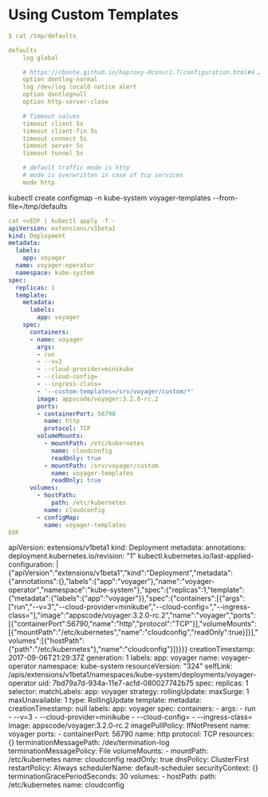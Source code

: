 # Using Custom Templates

```yaml
$ cat /tmp/defaults

defaults
	log global

	# https://cbonte.github.io/haproxy-dconv/1.7/configuration.html#4.2-option%20abortonclose
	option dontlog-normal
	log /dev/log local0 notice alert
	option dontlognull
	option http-server-close

	# Timeout values
	timeout client 5s
	timeout client-fin 5s
	timeout connect 5s
	timeout server 5s
	timeout tunnel 5s

	# default traffic mode is http
	# mode is overwritten in case of tcp services
	mode http
```

kubectl create configmap -n kube-system voyager-templates --from-file=/tmp/defaults

```yaml
cat <<EOF | kubectl apply -f -
apiVersion: extensions/v1beta1
kind: Deployment
metadata:
  labels:
    app: voyager
  name: voyager-operator
  namespace: kube-system
spec:
  replicas: 1
  template:
    metadata:
      labels:
        app: voyager
    spec:
      containers:
      - name: voyager
        args:
        - run
        - --v=3
        - --cloud-provider=minikube
        - --cloud-config=
        - --ingress-class=
        - '--custom-templates=/srv/voyager/custom/*'
        image: appscode/voyager:3.2.0-rc.2
        ports:
        - containerPort: 56790
          name: http
          protocol: TCP
        volumeMounts:
          - mountPath: /etc/kubernetes
            name: cloudconfig
            readOnly: true
          - mountPath: /srv/voyager/custom
            name: voyager-templates
            readOnly: true
      volumes:
        - hostPath:
            path: /etc/kubernetes
          name: cloudconfig
        - configMap:
          name: voyager-templates
EOF
```

apiVersion: extensions/v1beta1
kind: Deployment
metadata:
  annotations:
    deployment.kubernetes.io/revision: "1"
    kubectl.kubernetes.io/last-applied-configuration: |
      {"apiVersion":"extensions/v1beta1","kind":"Deployment","metadata":{"annotations":{},"labels":{"app":"voyager"},"name":"voyager-operator","namespace":"kube-system"},"spec":{"replicas":1,"template":{"metadata":{"labels":{"app":"voyager"}},"spec":{"containers":[{"args":["run","--v=3","--cloud-provider=minikube","--cloud-config=","--ingress-class="],"image":"appscode/voyager:3.2.0-rc.2","name":"voyager","ports":[{"containerPort":56790,"name":"http","protocol":"TCP"}],"volumeMounts":[{"mountPath":"/etc/kubernetes","name":"cloudconfig","readOnly":true}]}],"volumes":[{"hostPath":{"path":"/etc/kubernetes"},"name":"cloudconfig"}]}}}}
  creationTimestamp: 2017-09-06T21:29:37Z
  generation: 1
  labels:
    app: voyager
  name: voyager-operator
  namespace: kube-system
  resourceVersion: "324"
  selfLink: /apis/extensions/v1beta1/namespaces/kube-system/deployments/voyager-operator
  uid: 7bd79a7d-934a-11e7-acfd-080027742b75
spec:
  replicas: 1
  selector:
    matchLabels:
      app: voyager
  strategy:
    rollingUpdate:
      maxSurge: 1
      maxUnavailable: 1
    type: RollingUpdate
  template:
    metadata:
      creationTimestamp: null
      labels:
        app: voyager
    spec:
      containers:
      - args:
        - run
        - --v=3
        - --cloud-provider=minikube
        - --cloud-config=
        - --ingress-class=
        image: appscode/voyager:3.2.0-rc.2
        imagePullPolicy: IfNotPresent
        name: voyager
        ports:
        - containerPort: 56790
          name: http
          protocol: TCP
        resources: {}
        terminationMessagePath: /dev/termination-log
        terminationMessagePolicy: File
        volumeMounts:
        - mountPath: /etc/kubernetes
          name: cloudconfig
          readOnly: true
      dnsPolicy: ClusterFirst
      restartPolicy: Always
      schedulerName: default-scheduler
      securityContext: {}
      terminationGracePeriodSeconds: 30
      volumes:
      - hostPath:
          path: /etc/kubernetes
        name: cloudconfig

